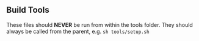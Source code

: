 Build Tools
---

These files should **NEVER** be run from within the tools folder. They should always be called
from the parent, e.g. `sh tools/setup.sh`
